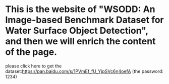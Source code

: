 # This is the website of "WSODD: An Image-based Benchmark Dataset for Water Surface Object Detection", and then we will enrich the content of the page.
please click here to get the dataset:https://pan.baidu.com/s/1PVmEf_fU_YjpSVc6n4oefA (the password: 1234)
